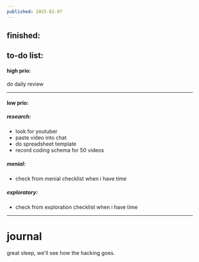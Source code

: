 ```yaml
---
published: 2025-02-07
---
```

## finished:

## to-do list:

#### high prio:

do daily review

----

#### low prio:

##### research:
- look for youtuber
- paste video into chat
- do spreadsheet template
- record coding schema for 50 videos 
##### menial:
- check from menial checklist when i have time
##### exploratory:
- check from exploration checklist when i have time


---
# journal

great sleep, we'll see how the hacking goes.